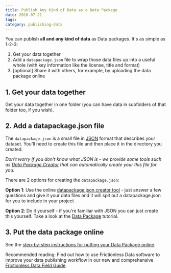 ```yaml
---
title: Publish Any Kind of Data as a Data Package
date: 2016-07-21
tags:
category: publishing-data
---
```



You can publish **all and any kind of data** as Data packages. It's as simple as 1-2-3:

1. Get your data together
2. Add a `datapackage.json` file to wrap those data files up into a useful
   whole (with key information like the license, title and format)
3. [optional] Share it with others, for example, by uploading the data package online

## 1. Get your data together

Get your data together in one folder (you can have data in subfolders of that
folder too, if you wish).

## 2. Add a datapackage.json file

The `datapackage.json` is a small file in [JSON][json] format that describes
your dataset. You'll need to create this file and then place it in the
directory you created.

*Don't worry if you don't know what JSON is - we provide some tools such as [Data Package Creator][dp-creator] that can
automatically create your this file for you.*

There are 2 options for creating the `datapackage.json`:

**Option 1**: Use the online [datapackage.json creator tool][dp-creator] - just
answer a few questions and give it your data files and it will spit out a
datapackage.json for you to include in your project

**Option 2**: Do it yourself - if you're familiar with JSON you can just create
this yourself. Take a look at the [Data Package][dp] tutorial.

## 3. Put the data package online

See the [step-by-step instructions for putting your Data Package online][pub-online].

Recommended reading: Find out how to use Frictionless Data software to improve your data publishing workflow in our new and comprehensive [Frictionless Data Field Guide][field-guide].

[dp]: /data-package
[dp-main]: /data-package
[tdp]: /data-package/#tabular-data-package
[ts]: /table-schema/
[ts-types]: https://specs.frictionlessdata.io/table-schema/#field-descriptors
[csv]: /blog/2018/07/09/csv/
[json]: http://en.wikipedia.org/wiki/JSON

[spec-dp]: https://specs.frictionlessdata.io/data-package/
[spec-tdp]: https://specs.frictionlessdata.io/tabular-data-package/
[spec-ts]: https://specs.frictionlessdata.io/table-schema/
[spec-csvddf]: https://specs.frictionlessdata.io/csv-dialect/

[publish]: /docs/publish/
[pub-tabular]: /blog/2016/07/21/publish-tabular/
[pub-online]: /blog/2016/08/29/publish-online/
[pub-any]: /blog/2016/07/21/publish-any/
[pub-geo]: /blog/2016/04/30/publish-geo/
[pub-faq]: /blog/2016/04/20/publish-faq/
[field-guide]: /data-package

[dp-creator]: http://create.frictionlessdata.io
[dp-viewer]: http://create.frictionlessdata.io
